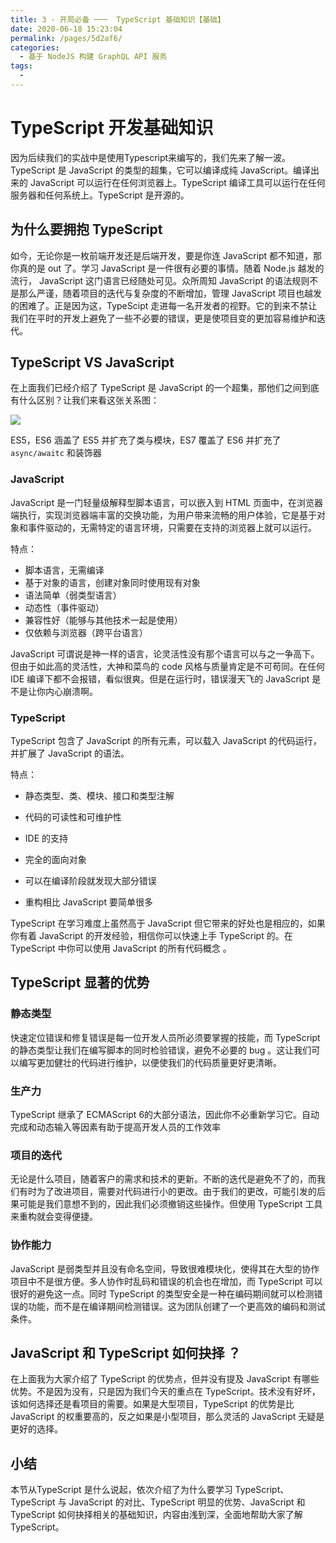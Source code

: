 ```yaml
---
title: 3 - 开局必备 ───  TypeScript 基础知识【基础】
date: 2020-06-18 15:23:04
permalink: /pages/5d2af6/
categories:
  - 基于 NodeJS 构建 GraphQL API 服务
tags:
  - 
---
```

# TypeScript 开发基础知识

因为后续我们的实战中是使用Typescript来编写的，我们先来了解一波。TypeScript 是 JavaScript 的类型的超集，它可以编译成纯 JavaScript。编译出来的 JavaScript 可以运行在任何浏览器上。TypeScript 编译工具可以运行在任何服务器和任何系统上。TypeScript 是开源的。

## 为什么要拥抱 TypeScript

如今，无论你是一枚前端开发还是后端开发，要是你连 JavaScript 都不知道，那你真的是 out 了。学习 JavaScript 是一件很有必要的事情。随着 Node.js 越发的流行， JavaScript 这门语言已经随处可见。众所周知 JavaScript 的语法规则不是那么严谨，随着项目的迭代与复杂度的不断增加，管理 JavaScript 项目也越发的困难了。正是因为这，TypeScipt 走进每一名开发者的视野。它的到来不禁让我们在平时的开发上避免了一些不必要的错误，更是使项目变的更加容易维护和迭代。

## TypeScript VS JavaScript

在上面我们已经介绍了 TypeScript 是 JavaScript 的一个超集，那他们之间到底有什么区别？让我们来看这张关系图：

![](https://user-gold-cdn.xitu.io/2020/2/28/1708a602752189f3?w=561&h=472&f=png&s=58424)

ES5，ES6 涵盖了 ES5 并扩充了类与模块，ES7 覆盖了 ES6 并扩充了 `async/awaitc` 和装饰器

### JavaScript

JavaScript 是一门轻量级解释型脚本语言，可以嵌入到 HTML 页面中，在浏览器端执行，实现浏览器端丰富的交换功能，为用户带来流畅的用户体验，它是基于对象和事件驱动的，无需特定的语言环境，只需要在支持的浏览器上就可以运行。

特点：

*   脚本语言，无需编译
*   基于对象的语言，创建对象同时使用现有对象
*   语法简单（弱类型语言）
*   动态性（事件驱动）
*   兼容性好（能够与其他技术一起是使用）
*   仅依赖与浏览器（跨平台语言）

JavaScript 可谓说是神一样的语言，论灵活性没有那个语言可以与之一争高下。但由于如此高的灵活性，大神和菜鸟的 code 风格与质量肯定是不可苟同。在任何 IDE 编译下都不会报错，看似很爽。但是在运行时，错误漫天飞的 JavaScript 是不是让你内心崩溃啊。

### TypeScript

TypeScript 包含了 JavaScript 的所有元素，可以载入 JavaScript 的代码运行，并扩展了 JavaScript 的语法。

特点：

*   静态类型、类、模块、接口和类型注解
    
*   代码的可读性和可维护性
    
*   IDE 的支持
    
*   完全的面向对象
    
*   可以在编译阶段就发现大部分错误
    
*   重构相比 JavaScript 要简单很多
    

TypeScript 在学习难度上虽然高于 JavaScript 但它带来的好处也是相应的，如果你有着 JavaScript 的开发经验，相信你可以快速上手 TypeScript 的。在 TypeScript 中你可以使用 JavaScript 的所有代码概念 。

## TypeScript 显著的优势

### 静态类型

快速定位错误和修复错误是每一位开发人员所必须要掌握的技能，而 TypeScript 的静态类型让我们在编写脚本的同时检验错误，避免不必要的 bug 。这让我们可以编写更加健壮的代码进行维护，以便使我们的代码质量更好更清晰。

### 生产力

TypeScript 继承了 ECMAScript 6的大部分语法，因此你不必重新学习它。自动完成和动态输入等因素有助于提高开发人员的工作效率

### 项目的迭代

无论是什么项目，随着客户的需求和技术的更新。不断的迭代是避免不了的，而我们有时为了改进项目，需要对代码进行小的更改。由于我们的更改，可能引发的后果可能是我们意想不到的，因此我们必须撤销这些操作。但使用 TypeScript 工具来重构就会变得便捷。

### 协作能力

JavaScript 是弱类型并且没有命名空间，导致很难模块化，使得其在大型的协作项目中不是很方便。多人协作时乱码和错误的机会也在增加，而 TypeScript 可以很好的避免这一点。同时 TypeScript 的类型安全是一种在编码期间就可以检测错误的功能，而不是在编译期间检测错误。这为团队创建了一个更高效的编码和测试条件。

## JavaScript 和 TypeScript 如何抉择 ？

在上面我为大家介绍了 TypeScript 的优势点，但并没有提及 JavaScript 有哪些优势。不是因为没有，只是因为我们今天的重点在 TypeScript。技术没有好坏，该如何选择还是看项目的需要。如果是大型项目，TypeScript 的优势是比 JavaScript 的权重要高的，反之如果是小型项目，那么灵活的 JavaScript 无疑是更好的选择。

## 小结

本节从TypeScript 是什么说起，依次介绍了为什么要学习 TypeScript、TypeScript 与 JavaScript 的对比、TypeScript 明显的优势、JavaScript 和 TypeScript 如何抉择相关的基础知识，内容由浅到深，全面地帮助大家了解TypeScript。